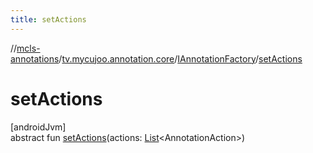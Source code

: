 ```yaml
---
title: setActions
---
```

//[mcls-annotations](../../../index.html)/[tv.mycujoo.annotation.core](../index.html)/[IAnnotationFactory](index.html)/[setActions](set-actions.html)



# setActions



[androidJvm]\
abstract fun [setActions](set-actions.html)(actions: [List](https://kotlinlang.org/api/latest/jvm/stdlib/kotlin.collections/-list/index.html)&lt;AnnotationAction&gt;)




